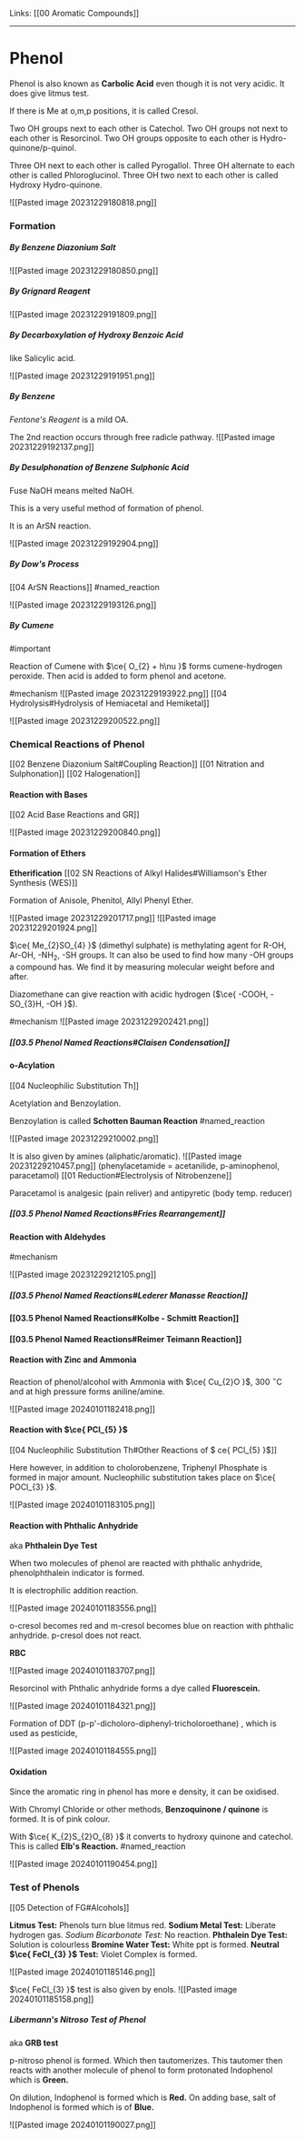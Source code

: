 Links: [[00 Aromatic Compounds]]
___
# Phenol 
Phenol is also known as **Carbolic Acid** even though it is not very acidic. It does give litmus test. 

If there is Me at o,m,p positions, it is called Cresol.   

Two OH groups next to each other is Catechol. 
Two OH groups not next to each other is Resorcinol. 
Two OH groups opposite to each other is Hydro-quinone/p-quinol. 

Three OH next to each other is called Pyrogallol.
Three OH alternate to each other is called Phloroglucinol.
Three OH two next to each other is called Hydroxy Hydro-quinone.

![[Pasted image 20231229180818.png]]

### Formation 
##### By Benzene Diazonium Salt
![[Pasted image 20231229180850.png]]

##### By Grignard Reagent 
![[Pasted image 20231229191809.png]]

##### By Decarboxylation of Hydroxy Benzoic Acid 
like Salicylic acid. 

![[Pasted image 20231229191951.png]]

##### By Benzene 
*Fentone's Reagent* is a mild OA. 

The 2nd reaction occurs through free radicle pathway. 
![[Pasted image 20231229192137.png]]


##### By Desulphonation of Benzene Sulphonic Acid 
Fuse NaOH means melted NaOH. 

This is a very useful method of formation of phenol. 

It is an ArSN reaction. 

![[Pasted image 20231229192904.png]]

##### By Dow's Process
[[04 ArSN Reactions]]
#named_reaction 

![[Pasted image 20231229193126.png]]

##### By Cumene
#important 

Reaction of Cumene with $\ce{ O_{2} + h\nu }$ forms cumene-hydrogen peroxide. Then acid is added to form phenol and acetone. 

#mechanism 
![[Pasted image 20231229193922.png]]
[[04 Hydrolysis#Hydrolysis of Hemiacetal and Hemiketal]]

![[Pasted image 20231229200522.png]]

### Chemical Reactions of Phenol 
[[02 Benzene Diazonium Salt#Coupling Reaction]]
[[01 Nitration and Sulphonation]]
[[02 Halogenation]]

#### Reaction with Bases 
[[02 Acid Base Reactions and GR]]

![[Pasted image 20231229200840.png]]

#### Formation of Ethers
**Etherification** 
[[02 SN Reactions of Alkyl Halides#Williamson's Ether Synthesis (WES)]]

Formation of Anisole, Phenitol, Allyl Phenyl Ether.

![[Pasted image 20231229201717.png]]
![[Pasted image 20231229201924.png]]

$\ce{ Me_{2}SO_{4} }$ (dimethyl sulphate) is methylating agent for R-OH, Ar-OH, -NH$_{2}$, -SH groups. 
It can also be used to find how many -OH groups a compound has. We find it by measuring molecular weight before and after. 

Diazomethane can give reaction with acidic hydrogen ($\ce{ -COOH, -SO_{3}H, -OH }$). 

#mechanism 
![[Pasted image 20231229202421.png]]

##### [[03.5 Phenol Named Reactions#Claisen Condensation]]

#### o-Acylation 
[[04 Nucleophilic Substitution Th]]

Acetylation and Benzoylation.

Benzoylation is called **Schotten Bauman Reaction** #named_reaction 

![[Pasted image 20231229210002.png]]

It is also given by amines (aliphatic/aromatic).
![[Pasted image 20231229210457.png]]
(phenylacetamide = acetanilide,  p-aminophenol, paracetamol)
[[01 Reduction#Electrolysis of Nitrobenzene]]

Paracetamol is analgesic (pain reliver) and antipyretic (body temp. reducer)

##### [[03.5 Phenol Named Reactions#Fries Rearrangement]]

#### Reaction with Aldehydes
#mechanism 

![[Pasted image 20231229212105.png]]

##### [[03.5 Phenol Named Reactions#Lederer Manasse Reaction]]

#### [[03.5 Phenol Named Reactions#Kolbe - Schmitt Reaction]]


#### [[03.5 Phenol Named Reactions#Reimer Teimann Reaction]]

#### Reaction with Zinc and Ammonia 

Reaction of phenol/alcohol with Ammonia with $\ce{ Cu_{2}O }$, 300 $^{\circ}$C and at high pressure forms aniline/amine.

![[Pasted image 20240101182418.png]]

#### Reaction with $\ce{ PCl_{5} }$
[[04 Nucleophilic Substitution Th#Other Reactions of $ ce{ PCl_{5} }$]]

Here however, in addition to cholorobenzene, Triphenyl Phosphate is formed in major amount.
Nucleophilic substitution takes place on $\ce{ POCl_{3} }$.

![[Pasted image 20240101183105.png]]

#### Reaction with Phthalic Anhydride 
aka **Phthalein Dye Test**

When two molecules of phenol are reacted with phthalic anhydride, phenolphthalein indicator is formed. 

It is electrophilic addition reaction. 

![[Pasted image 20240101183556.png]]

o-cresol becomes red and m-cresol becomes blue on reaction with phthalic anhydride. p-cresol does not react.

**RBC**

![[Pasted image 20240101183707.png]]

Resorcinol with Phthalic anhydride forms a dye called **Fluorescein.**

![[Pasted image 20240101184321.png]]

Formation of DDT (p-p'-dicholoro-diphenyl-tricholoroethane) , which is used as pesticide,

![[Pasted image 20240101184555.png]]

#### Oxidation 
Since the aromatic ring in phenol has more e density, it can be oxidised. 

With Chromyl Chloride or other methods, **Benzoquinone / quinone** is formed. It is of pink colour.

With $\ce{ K_{2}S_{2}O_{8} }$ it converts to hydroxy quinone and catechol. This is called **Elb's Reaction.** #named_reaction 

![[Pasted image 20240101190454.png]]

### Test of Phenols 
[[05 Detection of FG#Alcohols]]

**Litmus Test:** Phenols turn blue litmus red. 
**Sodium Metal Test:** Liberate hydrogen gas. 
*Sodium Bicarbonate Test:* No reaction.
**Phthalein Dye Test:** Solution is colourless
**Bromine Water Test:** White ppt is formed.
**Neutral $\ce{ FeCl_{3} }$ Test:** Violet Complex is formed. 

![[Pasted image 20240101185146.png]]

$\ce{ FeCl_{3} }$ test is also given by enols. 
![[Pasted image 20240101185158.png]]

##### Libermann's Nitroso Test of Phenol 
aka **GRB test**

p-nitroso phenol is formed. Which then tautomerizes. This tautomer then reacts with another molecule of phenol to form protonated Indophenol which is **Green.** 

On dilution, Indophenol is formed which is **Red.**
On adding base, salt of Indophenol is formed which is of **Blue.**

![[Pasted image 20240101190027.png]]

